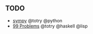 ## TODO
 - [sympy](http://www.sympy.org/en/index.html) @totry @python
 - [99 Problems](https://www.haskell.org/haskellwiki/H-99:_Ninety-Nine_Haskell_Problems) @totry @haskell @lisp
